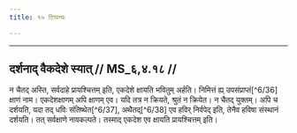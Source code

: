 ```yaml
---
title: १५ टिप्पन्यः

---
```


[^6/32]: E2 (v.l.): na śakya

[^6/33]: E2: ekadeśakṣāmo

[^6/34]: E2 (v.l.): niyamenāgnisaṃyoge hy asya sūkṣmā

[^6/35]: E2: 5,277; E6: 2,158

____________________________________________

## दर्शनाद् वैकदेशे स्यात् // MS_६,४.१८ //

न चैतद् अस्ति, सर्वदाहे प्रायश्चित्तम् इति, एकदेशे क्षायति भवितुम् अर्हति। निमित्तं ह्य् उपसंप्राप्तं[^6/36] क्षाणं नाम। एकदेशक्षाणम् अपि क्षाणम् एव। यदि तत्र न क्रियते, श्रुतं न क्रियेत। न चैतद् युक्तम्। अपि च दर्शयति, यदा तद् धविः संतिष्थेत[^6/37], अथैतद्[^6/38] एव हविर् निर्वपेद् इति, तेनैव हविषा संस्थानं दर्शयति। तत् सर्वक्षाणे नावकल्पते। तस्माद् एकदेश एव क्षायति प्रायश्चित्तम् इति।
